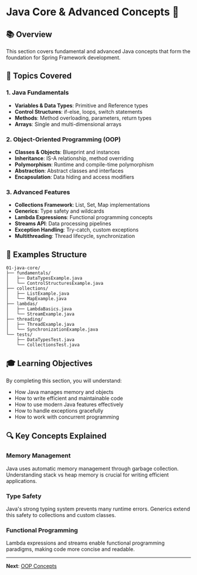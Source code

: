 # Java Core & Advanced Concepts 🚀

## 📚 Overview
This section covers fundamental and advanced Java concepts that form the foundation for Spring Framework development.

## 🎯 Topics Covered

### 1. Java Fundamentals
- **Variables & Data Types**: Primitive and Reference types
- **Control Structures**: if-else, loops, switch statements
- **Methods**: Method overloading, parameters, return types
- **Arrays**: Single and multi-dimensional arrays

### 2. Object-Oriented Programming (OOP)
- **Classes & Objects**: Blueprint and instances
- **Inheritance**: IS-A relationship, method overriding
- **Polymorphism**: Runtime and compile-time polymorphism
- **Abstraction**: Abstract classes and interfaces
- **Encapsulation**: Data hiding and access modifiers

### 3. Advanced Features
- **Collections Framework**: List, Set, Map implementations
- **Generics**: Type safety and wildcards
- **Lambda Expressions**: Functional programming concepts
- **Streams API**: Data processing pipelines
- **Exception Handling**: Try-catch, custom exceptions
- **Multithreading**: Thread lifecycle, synchronization

## 📁 Examples Structure

```
01-java-core/
├── fundamentals/
│   ├── DataTypesExample.java
│   └── ControlStructuresExample.java
├── collections/
│   ├── ListExample.java
│   └── MapExample.java
├── lambdas/
│   ├── LambdaBasics.java
│   └── StreamExample.java
├── threading/
│   ├── ThreadExample.java
│   └── SynchronizationExample.java
└── tests/
    ├── DataTypesTest.java
    └── CollectionsTest.java
```

## 🎓 Learning Objectives

By completing this section, you will understand:
- How Java manages memory and objects
- How to write efficient and maintainable code
- How to use modern Java features effectively
- How to handle exceptions gracefully
- How to work with concurrent programming

## 🔍 Key Concepts Explained

### Memory Management
Java uses automatic memory management through garbage collection. Understanding stack vs heap memory is crucial for writing efficient applications.

### Type Safety
Java's strong typing system prevents many runtime errors. Generics extend this safety to collections and custom classes.

### Functional Programming
Lambda expressions and streams enable functional programming paradigms, making code more concise and readable.

---

**Next**: [OOP Concepts](../02-oop-concepts/README.md) 